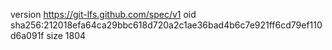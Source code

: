 version https://git-lfs.github.com/spec/v1
oid sha256:212018efa64ca29bbc618d720a2c1ae36bad4b6c7e921ff6cd79ef110d6a091f
size 1804
